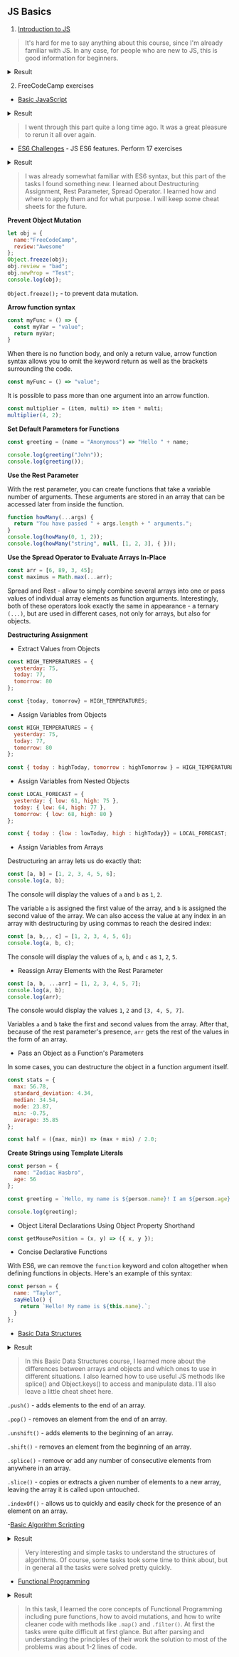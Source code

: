 ## JS Basics

1. [Introduction to JS](https://www.coursera.org/learn/html-css-javascript-for-web-developers/home/week/4)

> It's hard for me to say anything about this course, since I'm already familiar with JS. In any case, for people who are new to JS, this is good information for beginners.

<details>
    <summary>Result</summary>
    <img src="https://github.com/Marionetko/kottans-frontend/blob/main/task_js_basics/Screenshot_1.jpg">
</details>

2. FreeCodeCamp exercises 

- [Basic JavaScript](https://learn.freecodecamp.org/javascript-algorithms-and-data-structures/basic-javascript/)

<details>
    <summary>Result</summary>
    <img src="https://github.com/Marionetko/kottans-frontend/blob/main/task_js_basics/Screenshot_2.jpg">
</details>

> I went through this part quite a long time ago. It was a great pleasure to rerun it all over again.

- [ES6 Challenges](https://learn.freecodecamp.org/javascript-algorithms-and-data-structures/basic-javascript/) - JS ES6 features. Perform 17 exercises

<details>
    <summary>Result</summary>
    <img src="https://github.com/Marionetko/kottans-frontend/blob/main/task_js_basics/Screenshot_3.jpg">
</details>

>I was already somewhat familiar with ES6 syntax, but this part of the tasks I found something new. I learned about Destructuring Assignment, Rest Parameter, Spread Operator. I learned how and where to apply them and for what purpose. I will keep some cheat sheets for the future.

**Prevent Object Mutation**
```js
let obj = {
  name:"FreeCodeCamp",
  review:"Awesome"
};
Object.freeze(obj);
obj.review = "bad";
obj.newProp = "Test";
console.log(obj);
```
`Object.freeze();` - to prevent data mutation.

**Arrow function syntax**

```js
const myFunc = () => {
  const myVar = "value";
  return myVar;
}
```

When there is no function body, and only a return value, arrow function syntax allows you to omit the keyword return as well as the brackets surrounding the code.

```js
const myFunc = () => "value";
```

It is possible to pass more than one argument into an arrow function.

```js
const multiplier = (item, multi) => item * multi;
multiplier(4, 2);
```

**Set Default Parameters for Functions**

```js
const greeting = (name = "Anonymous") => "Hello " + name;

console.log(greeting("John"));
console.log(greeting());
```

**Use the Rest Parameter**

With the rest parameter, you can create functions that take a variable number of arguments. These arguments are stored in an array that can be accessed later from inside the function.

```js
function howMany(...args) {
  return "You have passed " + args.length + " arguments.";
}
console.log(howMany(0, 1, 2));
console.log(howMany("string", null, [1, 2, 3], { }));
```

**Use the Spread Operator to Evaluate Arrays In-Place**

```js
const arr = [6, 89, 3, 45];
const maximus = Math.max(...arr);
```

Spread and Rest - allow to simply combine several arrays into one or pass values of individual array elements as function arguments. Interestingly, both of these operators look exactly the same in appearance - a ternary `(...)`, but are used in different cases, not only for arrays, but also for objects.

**Destructuring Assignment**

- Extract Values from Objects

```js
const HIGH_TEMPERATURES = {
  yesterday: 75,
  today: 77,
  tomorrow: 80
};

const {today, tomorrow} = HIGH_TEMPERATURES;
```

- Assign Variables from Objects

```js
const HIGH_TEMPERATURES = {
  yesterday: 75,
  today: 77,
  tomorrow: 80
};
  
const { today : highToday, tomorrow : highTomorrow } = HIGH_TEMPERATURES;
```

- Assign Variables from Nested Objects

```js
const LOCAL_FORECAST = {
  yesterday: { low: 61, high: 75 },
  today: { low: 64, high: 77 },
  tomorrow: { low: 68, high: 80 }
};

const { today : {low : lowToday, high : highToday}} = LOCAL_FORECAST;
```

- Assign Variables from Arrays

Destructuring an array lets us do exactly that:

```js
const [a, b] = [1, 2, 3, 4, 5, 6];
console.log(a, b);
```
The console will display the values of `a` and `b` as `1`, `2`.

The variable `a` is assigned the first value of the array, and `b` is assigned the second value of the array. We can also access the value at any index in an array with destructuring by using commas to reach the desired index:

```js
const [a, b,,, c] = [1, 2, 3, 4, 5, 6];
console.log(a, b, c);
```
The console will display the values of `a`, `b`, and `c` as `1`, `2`, `5`.

- Reassign Array Elements with the Rest Parameter

```js
const [a, b, ...arr] = [1, 2, 3, 4, 5, 7];
console.log(a, b);
console.log(arr);
```

The console would display the values `1`, `2` and `[3, 4, 5, 7]`.

Variables `a` and `b` take the first and second values from the array. After that, because of the rest parameter's presence, `arr` gets the rest of the values in the form of an array. 

- Pass an Object as a Function's Parameters

In some cases, you can destructure the object in a function argument itself.

```js
const stats = {
  max: 56.78,
  standard_deviation: 4.34,
  median: 34.54,
  mode: 23.87,
  min: -0.75,
  average: 35.85
};

const half = ({max, min}) => (max + min) / 2.0; 
```

**Create Strings using Template Literals**

```js
const person = {
  name: "Zodiac Hasbro",
  age: 56
};

const greeting = `Hello, my name is ${person.name}! I am ${person.age} years old.`;

console.log(greeting);
```

- Object Literal Declarations Using Object Property Shorthand

```js
const getMousePosition = (x, y) => ({ x, y });
```

- Concise Declarative Functions

With ES6, we can remove the `function` keyword and colon altogether when defining functions in objects. Here's an example of this syntax:

```js
const person = {
  name: "Taylor",
  sayHello() {
    return `Hello! My name is ${this.name}.`;
  }
};
```

- [Basic Data Structures](https://learn.freecodecamp.org/javascript-algorithms-and-data-structures/basic-data-structures/)

<details>
    <summary>Result</summary>
    <img src="https://github.com/Marionetko/kottans-frontend/blob/main/task_js_basics/Screenshot_4.jpg">
</details>

> In this Basic Data Structures course, I learned more about the differences between arrays and objects and which ones to use in different situations. I also learned how to use useful JS methods like splice() and Object.keys() to access and manipulate data. I'll also leave a little cheat sheet here.

`.push()` - adds elements to the end of an array.

`.pop()` - removes an element from the end of an array.

`.unshift()` - adds elements to the beginning of an array.

`.shift()` - removes an element from the beginning of an array.

`.splice()` - remove or add any number of consecutive elements from anywhere in an array.

`.slice()` - copies or extracts a given number of elements to a new array, leaving the array it is called upon untouched.

`.indexOf()` - allows us to quickly and easily check for the presence of an element on an array.

-[Basic Algorithm Scripting](https://learn.freecodecamp.org/javascript-algorithms-and-data-structures/basic-algorithm-scripting/)

<details>
    <summary>Result</summary>
    <img src="https://github.com/Marionetko/kottans-frontend/blob/main/task_js_basics/Screenshot_5.jpg">
</details>

>Very interesting and simple tasks to understand the structures of algorithms. Of course, some tasks took some time to think about, but in general all the tasks were solved pretty quickly.

- [Functional Programming](https://learn.freecodecamp.org/javascript-algorithms-and-data-structures/functional-programming/)

<details>
    <summary>Result</summary>
    <img src="https://github.com/Marionetko/kottans-frontend/blob/main/task_js_basics/Screenshot_6.jpg">
</details>

> In this task, I learned the core concepts of Functional Programming including pure functions, how to avoid mutations, and how to write cleaner code with methods like `.map()` and `.filter()`. At first the tasks were quite difficult at first glance. But after parsing and understanding the principles of their work the solution to most of the problems was about 1-2 lines of code.


